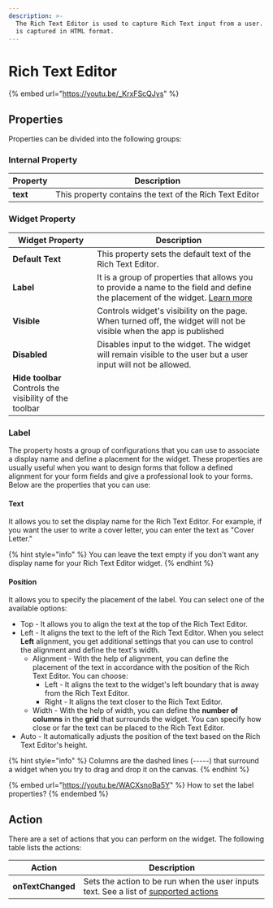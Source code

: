 ```yaml
---
description: >-
  The Rich Text Editor is used to capture Rich Text input from a user. The input
  is captured in HTML format.
---
```


# Rich Text Editor

{% embed url="https://youtu.be/_KrxFScQJys" %}

## Properties

Properties can be divided into the following groups:

### Internal Property

| Property | Description                                             |
| -------- | ------------------------------------------------------- |
| **text** | This property contains the text of the Rich Text Editor |

### Widget Property

| Widget Property                                         | Description                                                                                                                                                |
| ------------------------------------------------------- | ---------------------------------------------------------------------------------------------------------------------------------------------------------- |
| **Default Text**                                        | This property sets the default text of the Rich Text Editor.                                                                                               |
| **Label**                                               | It is a group of properties that allows you to provide a name to the field and define the placement of the widget. [Learn more](rich-text-editor.md#label) |
| **Visible**                                             | Controls widget's visibility on the page. When turned off, the widget will not be visible when the app is published                                        |
| **Disabled**                                            | Disables input to the widget. The widget will remain visible to the user but a user input will not be allowed.                                             |
| **Hide toolbar** Controls the visibility of the toolbar |                                                                                                                                                            |

### Label

The property hosts a group of configurations that you can use to associate a display name and define a placement for the widget. These properties are usually useful when you want to design forms that follow a defined alignment for your form fields and give a professional look to your forms. Below are the properties that you can use:

#### **Text**

It allows you to set the display name for the Rich Text Editor. For example, if you want the user to write a cover letter, you can enter the text as "Cover Letter."

{% hint style="info" %}
You can leave the text empty if you don't want any display name for your Rich Text Editor widget.
{% endhint %}

#### **Position**

It allows you to specify the placement of the label. You can select one of the available options:

* Top - It allows you to align the text at the top of the Rich Text Editor.
* Left - It aligns the text to the left of the Rich Text Editor. When you select **Left** alignment, you get additional settings that you can use to control the alignment and define the text's width.
  * Alignment - With the help of alignment, you can define the placement of the text in accordance with the position of the Rich Text Editor. You can choose:
    * Left - It aligns the text to the widget's left boundary that is away from the Rich Text Editor.
    * Right - It aligns the text closer to the Rich Text Editor.
  * Width - With the help of width, you can define the **number of columns** in the **grid** that surrounds the widget. You can specify how close or far the text can be placed to the Rich Text Editor.
* Auto - It automatically adjusts the position of the text based on the Rich Text Editor's height.

{% hint style="info" %}
Columns are the dashed lines (-----) that surround a widget when you try to drag and drop it on the canvas.
{% endhint %}

{% embed url="https://youtu.be/WACXsnoBa5Y" %}
How to set the label properties?
{% endembed %}

## Action

There are a set of actions that you can perform on the widget. The following table lists the actions:

| Action            | Description                                                                                                                                 |
| ----------------- | ------------------------------------------------------------------------------------------------------------------------------------------- |
| **onTextChanged** | Sets the action to be run when the user inputs text. See a list of [supported actions](../core-concepts/writing-code/appsmith-framework.md) |
